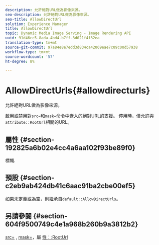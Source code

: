 ```yaml
---
description: 允許絕對URL做為影像來源。
seo-description: 允許絕對URL做為影像來源。
seo-title: AllowDirectUrl
solution: Experience Manager
title: AllowDirectUrl
topic: Dynamic Media Image Serving - Image Rendering API
uuid: 91d46cc5-8ada-4bd4-b7ff-3d021f4f32ea
translation-type: tm+mt
source-git-commit: 97a84e8e7edd3d834ca42069eae7c09c00d57938
workflow-type: tm+mt
source-wordcount: '57'
ht-degree: 8%

---
```



# AllowDirectUrls{#allowdirecturls}

允許絕對URL做為影像來源。

啟用或禁用對`src=`和`mask=`命令中嵌入的絕對URL的支援。 停用時，僅允許與`attribute::RootUrl`相關的URL。

## 屬性 {#section-192825a6b02e4cc4a6aa102f93be89f0}

標幟.

## 預設 {#section-c2eb9ab424db41c6aac91ba2cbe00ef5}

如果未定義或為空，則繼承自`default::AllowDirectUrls`。

## 另請參閱 {#section-604f9500749c4e1a968b260b9a3812b2}

[src=](../../../../../is-api/http-ref/image-serving-api-ref/c-http-protocol-reference/c-command-reference/r-src.md#reference-f6506637778c4c69bf106a7924a91ab1) , [mask=](../../../../../is-api/http-ref/image-serving-api-ref/c-http-protocol-reference/c-command-reference/r-mask.md#reference-922254e027404fb890b850e2723ee06e)，屬 [性：:RootUrl](../../../../../is-api/image-catalog/image-serving-api-ref/c-image-catalog-reference/c-attributes-reference/r-rooturl.md#reference-3b0e43881020409cbe642366913cf137)
